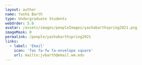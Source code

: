 ```yaml
---
layout: author
name: Yasha Barth
type: Undergraduate Students
webOrder: 5.0
avatar: /assets/images/peopleImages/yashabarthspring2021.png
imageMask: 0
permalink: /people/yashabarthspring2021
links:
  - label: 'Email'
    icon: 'fas fa-fw fa-envelope square'
    url: mailto:jvbarth@email.wm.edu
---
```

